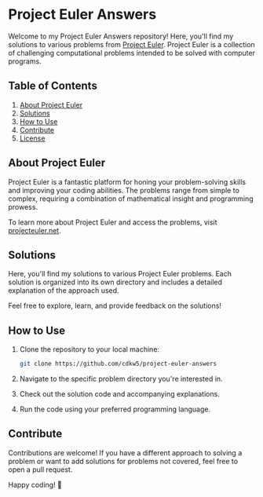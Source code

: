 # Project Euler Answers

Welcome to my Project Euler Answers repository! Here, you'll find my solutions to various problems from [Project Euler](https://projecteuler.net/). Project Euler is a collection of challenging computational problems intended to be solved with computer programs.

## Table of Contents

1. [About Project Euler](#about-project-euler)
2. [Solutions](#solutions)
3. [How to Use](#how-to-use)
4. [Contribute](#contribute)
5. [License](#license)

## About Project Euler

Project Euler is a fantastic platform for honing your problem-solving skills and improving your coding abilities. The problems range from simple to complex, requiring a combination of mathematical insight and programming prowess.

To learn more about Project Euler and access the problems, visit [projecteuler.net](https://projecteuler.net/).

## Solutions

Here, you'll find my solutions to various Project Euler problems. Each solution is organized into its own directory and includes a detailed explanation of the approach used.

Feel free to explore, learn, and provide feedback on the solutions!

## How to Use

1. Clone the repository to your local machine:

    ```bash
    git clone https://github.com/cdkw5/project-euler-answers
    ```

2. Navigate to the specific problem directory you're interested in.

3. Check out the solution code and accompanying explanations.

4. Run the code using your preferred programming language.

## Contribute

Contributions are welcome! If you have a different approach to solving a problem or want to add solutions for problems not covered, feel free to open a pull request. 


Happy coding! 🚀
